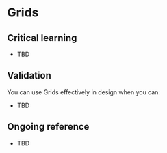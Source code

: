 Grids
=====

Critical learning
-----------------

* TBD

Validation
----------

You can use Grids effectively in design when you can:

* TBD

Ongoing reference
-----------------

* TBD


